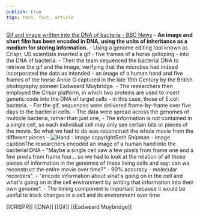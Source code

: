 ```yaml
---
publish: true
tags: tech, fact, article
---
```

[Gif and image written into the DNA of bacteria - BBC News](https://www.bbc.com/news/science-environment-40585299)
      - **An image and short film has been encoded in DNA, using the units of inheritance as a medium for storing information.**
      - Using a genome editing tool known as Crispr, US scientists inserted a gif - five frames of a horse galloping - into the DNA of bacteria.
      - Then the team sequenced the bacterial DNA to retrieve the gif and the image, verifying that the microbes had indeed incorporated the data as intended
      - an image of a human hand and five frames of the horse Annie G captured in the late 19th Century by the British photography pioneer Eadweard Muybridge.
      - The researchers then employed the Crispr platform, in which two proteins are used to insert genetic code into the DNA of target cells - in this case, those of E.coli bacteria.
      - For the gif, sequences were delivered frame-by-frame over five days to the bacterial cells.
      - The data were spread across the genomes of multiple bacteria, rather than just one,
      - The information is not contained in a single cell, so each individual cell may only see certain bits or pieces of the movie. So what we had to do was reconstruct the whole movie from the different pieces
      - ![Hand](https://ichef.bbci.co.uk/news/976/cpsprodpb/7AB3/production/_96911413_mediaitem96911412.jpg)
      - image copyrightSeth Shipman
      - image captionThe researchers encoded an image of a human hand into the bacterial DNA
      - "Maybe a single cell saw a few pixels from frame one and a few pixels from frame four... so we had to look at the relation of all those pieces of information in the genomes of these living cells and say: can we reconstruct the entire movie over time?"
      - 90% accuracy
      - molecular recorders".
      - "encode information about what's going on in the cell and what's going on in the cell environment by writing that information into their own genome".
      - The timing component is important because it would be useful to track changes in a cell and its environment over time
	  
  [[CRISPR]] [[DNA]] [[Gif]]
  [[Eadweard Muybridge]]
